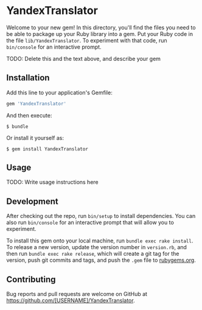 # YandexTranslator

Welcome to your new gem! In this directory, you'll find the files you need to be able to package up your Ruby library into a gem. Put your Ruby code in the file `lib/YandexTranslator`. To experiment with that code, run `bin/console` for an interactive prompt.

TODO: Delete this and the text above, and describe your gem

## Installation

Add this line to your application's Gemfile:

```ruby
gem 'YandexTranslator'
```

And then execute:

    $ bundle

Or install it yourself as:

    $ gem install YandexTranslator

## Usage

TODO: Write usage instructions here

## Development

After checking out the repo, run `bin/setup` to install dependencies. You can also run `bin/console` for an interactive prompt that will allow you to experiment.

To install this gem onto your local machine, run `bundle exec rake install`. To release a new version, update the version number in `version.rb`, and then run `bundle exec rake release`, which will create a git tag for the version, push git commits and tags, and push the `.gem` file to [rubygems.org](https://rubygems.org).

## Contributing

Bug reports and pull requests are welcome on GitHub at https://github.com/[USERNAME]/YandexTranslator.

